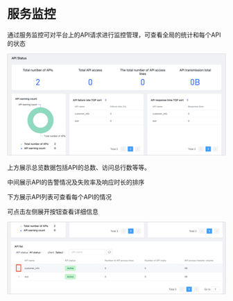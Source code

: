 # 服务监控

通过服务监控可对平台上的API请求进行监控管理，可查看全局的统计和每个API的状态

![](../../images/monito_api_1.png)

上方展示总览数据包括API的总数、访问总行数等等。

中间展示API的告警情况及失败率及响应时长的排序

下方展示API列表可查看每个API的情况



可点击左侧展开按钮查看详细信息

![](../../images/monito_api_2.png)